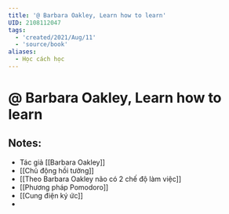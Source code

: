 ```yaml
---
title: '@ Barbara Oakley, Learn how to learn'
UID: 2108112047
tags:
  - 'created/2021/Aug/11'
  - 'source/book'
aliases:
  - Học cách học
---
```

# @ Barbara Oakley, Learn how to learn

## Notes:
- Tác giả [[Barbara Oakley]]
- [[Chủ động hồi tưởng]]
- [[Theo Barbara Oakley não có 2 chế độ làm việc]]
- [[Phương pháp Pomodoro]]
- [[Cung điện ký ức]]
- 

